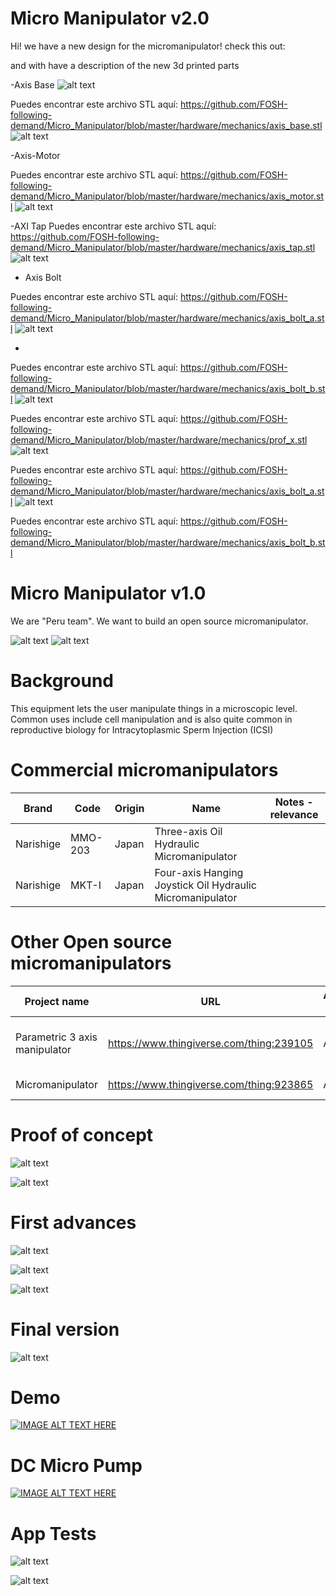 # Micro Manipulator v2.0

Hi! we have a new design for the micromanipulator! check this out:

and with have a description of the new 3d printed parts

-Axis Base
![alt text](https://raw.githubusercontent.com/FOSH-following-demand/Micro_Manipulator/master/hardware/mechanics/r2.png)

Puedes encontrar este archivo STL aquí: https://github.com/FOSH-following-demand/Micro_Manipulator/blob/master/hardware/mechanics/axis_base.stl
![alt text](https://raw.githubusercontent.com/FOSH-following-demand/Micro_Manipulator/master/hardware/mechanics/r1.png)

-Axis-Motor

Puedes encontrar este archivo STL aquí: https://github.com/FOSH-following-demand/Micro_Manipulator/blob/master/hardware/mechanics/axis_motor.stl
![alt text](https://raw.githubusercontent.com/FOSH-following-demand/Micro_Manipulator/master/hardware/mechanics/r3.png)


-AXI Tap
Puedes encontrar este archivo STL aquí: https://github.com/FOSH-following-demand/Micro_Manipulator/blob/master/hardware/mechanics/axis_tap.stl
![alt text](https://raw.githubusercontent.com/FOSH-following-demand/Micro_Manipulator/master/hardware/mechanics/r4.png)
- Axis Bolt

Puedes encontrar este archivo STL aquí: https://github.com/FOSH-following-demand/Micro_Manipulator/blob/master/hardware/mechanics/axis_bolt_a.stl
![alt text](https://raw.githubusercontent.com/FOSH-following-demand/Micro_Manipulator/master/hardware/mechanics/r5.png)


-
Puedes encontrar este archivo STL aquí: https://github.com/FOSH-following-demand/Micro_Manipulator/blob/master/hardware/mechanics/axis_bolt_b.stl
![alt text](https://raw.githubusercontent.com/FOSH-following-demand/Micro_Manipulator/master/hardware/mechanics/r6.png)

Puedes encontrar este archivo STL aquí: https://github.com/FOSH-following-demand/Micro_Manipulator/blob/master/hardware/mechanics/prof_x.stl
![alt text](https://raw.githubusercontent.com/FOSH-following-demand/Micro_Manipulator/master/hardware/mechanics/r7.png)

Puedes encontrar este archivo STL aquí: https://github.com/FOSH-following-demand/Micro_Manipulator/blob/master/hardware/mechanics/axis_bolt_a.stl
![alt text](https://raw.githubusercontent.com/FOSH-following-demand/Micro_Manipulator/master/hardware/mechanics/r8.png)

Puedes encontrar este archivo STL aquí: https://github.com/FOSH-following-demand/Micro_Manipulator/blob/master/hardware/mechanics/axis_bolt_b.stl



# Micro Manipulator v1.0

We are "Peru team". We want to build an open source micromanipulator. 

![alt text](https://raw.githubusercontent.com/FOSH-following-demand/Micro_Manipulator/master/documentation/building/Figures/gif1.gif) ![alt text](https://raw.githubusercontent.com/FOSH-following-demand/Micro_Manipulator/master/documentation/building/Figures/gif2.gif)

# Background 
This equipment lets the user manipulate things in a microscopic level. Common uses include cell manipulation and is also quite common in reproductive biology for Intracytoplasmic Sperm Injection (ICSI)

# Commercial micromanipulators
| Brand         | Code          |Origin             |  Name         | Notes - relevance | 
| ------------- | ------------- | ----------------- | -------------- | --------------    |
| Narishige     | MMO-203       | Japan             | Three-axis Oil Hydraulic Micromanipulator|   |
| Narishige     |   MKT-I       |   Japan           |    Four-axis Hanging Joystick Oil Hydraulic Micromanipulator|    |


# Other Open source micromanipulators
| Project name  | URL           | Active/Not active | Notes - relevance |
| ------------- | ------------- | ----------------- | -------------- |
| Parametric 3 axis manipulator | https://www.thingiverse.com/thing:239105 | Active |  Micromanipulator e.g. for use in a laboratory setting |
| Micromanipulator  | https://www.thingiverse.com/thing:923865 | Active |  3D printable 3 axis |



# Proof of concept

![alt text](https://raw.githubusercontent.com/FOSH-following-demand/Micro_Manipulator/master/documentation/First_Design.png)

![alt text](https://raw.githubusercontent.com/FOSH-following-demand/Micro_Manipulator/master/documentation/First_Design_2.png)



# First advances

![alt text](https://raw.githubusercontent.com/FOSH-following-demand/Micro_Manipulator/master/documentation/3%20ejes.jpg)

![alt text](https://raw.githubusercontent.com/FOSH-following-demand/Micro_Manipulator/master/documentation/1eje.jpg)

![alt text](https://raw.githubusercontent.com/FOSH-following-demand/Micro_Manipulator/master/documentation/1eje2.jpg)

# Final version

![alt text](https://raw.githubusercontent.com/FOSH-following-demand/Micro_Manipulator/master/documentation/building/Figures/Fig_Final_1.jpg)

# Demo

[![IMAGE ALT TEXT HERE](http://img.youtube.com/vi/eaM0OVvJmCg/0.jpg)](https://www.youtube.com/watch?v=eaM0OVvJmCg)


# DC Micro Pump 

[![IMAGE ALT TEXT HERE](http://img.youtube.com/vi/rROfGqbosEs/0.jpg)](https://www.youtube.com/watch?v=rROfGqbosEs)

# App Tests

![alt text](https://raw.githubusercontent.com/FOSH-following-demand/Micro_Manipulator/master/documentation/building/Figures/cam_mic.jpg)

![alt text](https://raw.githubusercontent.com/FOSH-following-demand/Micro_Manipulator/master/documentation/building/Figures/cam_mic2.jpg)


